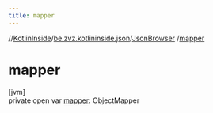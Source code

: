 ```yaml
---
title: mapper
---
```

//[KotlinInside](../../../index.html)/[be.zvz.kotlininside.json](../index.html)/[JsonBrowser](index.html)
/[mapper](mapper.html)

# mapper

[jvm]\
private open var [mapper](mapper.html): ObjectMapper




